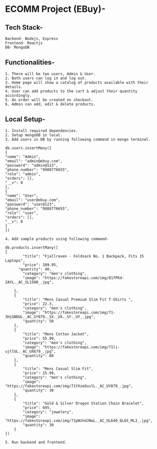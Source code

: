 # ECOMM Project (EBuy)-

## Tech Stack-
	Backend- Nodejs, Express
	Frontend- Reactjs
	DB- MongoDB

## Functionalities-
	1. There will be two users, Admin & User.
	2. Both users can log in and log out.
	3. Home page will show a catalog of products available with their details.
	4. User can add products to the cart & adjust their quantity accordingly.
	5. An order will be created on checkout.
	6. Admin can add, edit & delete products.

## Local Setup-
	1. Install required dependencies.
	2. Setup mongoDB in local.
	3. Add users in DB by running following command in mongo terminal.
  ```
db.users.insertMany([
{
  "name": "Admin",
  "email": "admin@ebuy.com",
  "password": "admin@123",
  "phone_number": "9988776655",
  "role": "admin",
  "orders": [],
  "__v": 0
},
{
  "name": "User",
  "email": "user@ebuy.com",
  "password": "user@123",
  "phone_number": "9988776655",
  "role": "user",
  "orders": [],
  "__v": 0
}
]) 
```
	4. Add sample products using following command-
```
db.products.insertMany([
{
        "title": "Fjallraven - Foldsack No. 1 Backpack, Fits 15 Laptops",
        "price": 109.95,
	  "quantity": 40,
        "category": "men's clothing",
        "image": "https://fakestoreapi.com/img/81fPKd-2AYL._AC_SL1500_.jpg",
   
    },
    {
        "title": "Mens Casual Premium Slim Fit T-Shirts ",
        "price": 22.3,
        "category": "men's clothing",
        "image": "https://fakestoreapi.com/img/71-3HjGNDUL._AC_SY879._SX._UX._SY._UY_.jpg",
        "quantity": 50
    },
    {
        "title": "Mens Cotton Jacket",
        "price": 55.99,
        "category": "men's clothing",
        "image": "https://fakestoreapi.com/img/71li-ujtlUL._AC_UX679_.jpg",
        "quantity": 80
    },
    {
        "title": "Mens Casual Slim Fit",
        "price": 15.99,
        "category": "men's clothing",
        "image": "https://fakestoreapi.com/img/71YXzeOuslL._AC_UY879_.jpg",
        "quantity": 30
    },
    {
        "title": "Gold & Silver Dragon Station Chain Bracelet",
        "price": 695,
        "category": "jewelery",
        "image": "https://fakestoreapi.com/img/71pWzhdJNwL._AC_UL640_QL65_ML3_.jpg",
        "quantity": 30
    }
])
```
	5. Run backend and frontend.
